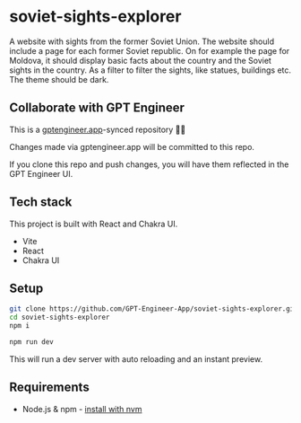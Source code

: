 # soviet-sights-explorer

A website with sights from the former Soviet Union. The website should include a page for each former Soviet republic. On for example the page for Moldova, it should display basic facts about the country and the Soviet sights in the country. As a filter to filter the sights, like statues, buildings etc. The theme should be dark. 

## Collaborate with GPT Engineer

This is a [gptengineer.app](https://gptengineer.app)-synced repository 🌟🤖

Changes made via gptengineer.app will be committed to this repo.

If you clone this repo and push changes, you will have them reflected in the GPT Engineer UI.

## Tech stack

This project is built with React and Chakra UI.

- Vite
- React
- Chakra UI

## Setup

```sh
git clone https://github.com/GPT-Engineer-App/soviet-sights-explorer.git
cd soviet-sights-explorer
npm i
```

```sh
npm run dev
```

This will run a dev server with auto reloading and an instant preview.

## Requirements

- Node.js & npm - [install with nvm](https://github.com/nvm-sh/nvm#installing-and-updating)
